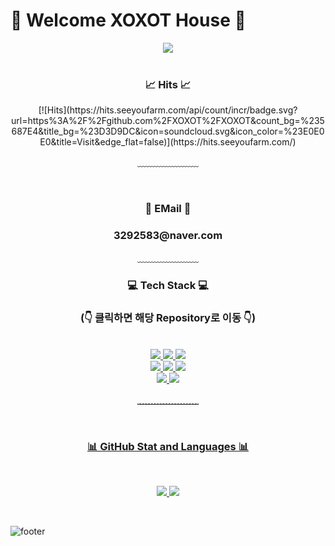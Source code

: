 # 🎉 Welcome XOXOT House 🎉

<div align = "center">
<img src="https://capsule-render.vercel.app/api?type=waving&color=timeAuto&height=300&section=header&text=XOXO PROFILE&fontSize=50" />
<br/><br/>

 <h3>📈 Hits 📈</h3>
[![Hits](https://hits.seeyoufarm.com/api/count/incr/badge.svg?url=https%3A%2F%2Fgithub.com%2FXOXOT%2FXOXOT&count_bg=%235687E4&title_bg=%23D3D9DC&icon=soundcloud.svg&icon_color=%23E0E0E0&title=Visit&edge_flat=false)](https://hits.seeyoufarm.com/)
 
﹏﹏﹏﹏﹏﹏﹏

<br/>
 
<h3> 📧 EMail 📧</h3>
<h3>3292583@naver.com</h3>
﹏﹏﹏﹏﹏﹏﹏

<br/>
 
 <h3>💻 Tech Stack 💻</h3>
<h3>(👇 클릭하면 해당 Repository로 이동 👇)</h3>
<br/>
  <a href="https://github.com/XOXOT/C_study">
    <img src="https://img.shields.io/badge/C-A8B9CC?style=flat-square&logo=C&logoColor=white"/>
</a>
   <a href="https://github.com/XOXOT/Cpp_Study">
     <img src="https://img.shields.io/badge/C++-00599C?style=flat-square&logo=C%2B%2B&logoColor=white"/>
</a>
    <a href="https://github.com/XOXOT/Csharp">
     <img src="https://img.shields.io/badge/Csharp-239120?style=flat-square&logo=Csharp&logoColor=white"/>
<br>
</a>
    <a href="https://github.com/XOXOT/Python_Study">
     <img src="https://img.shields.io/badge/Python-3776AB?style=flat-square&logo=Python&logoColor=white"/>
<img src="https://img.shields.io/badge/Git-F05032?style=flat-square&logo=Git&logoColor=white"/>
</a>
    <a href="https://github.com/XOXOT/R_Study">
      <img src="https://img.shields.io/badge/R-276DC3?style=flat-square&logo=R&logoColor=white"/>
 
<br>
</a>
    <a href="https://github.com/XOXOT/MS-SQL">
     <img src="https://img.shields.io/badge/MSSQL-CC2927?style=flat-square&logo=Microsoft SQL Server&logoColor=white"/>
<!--<img src="https://img.shields.io/badge/MySQL-4479A1?style=flat-square&logo=MySQL&logoColor=white"/>-->
<img src="https://img.shields.io/badge/Oracle-F80000?style=flat-square&logo=Oracle&logoColor=white"/>

﹏﹏﹏﹏﹏﹏﹏
     
<br/>
 <h3>📊 GitHub Stat and Languages 📊</h3>     
<br/>
<p align='center'>
  <a href="https://github.com/XOXOT">
    <img src="https://github-readme-stats.vercel.app/api?username=XOXOT&theme=onedark&show_icons=true"/>
    <img src="https://github-readme-stats.vercel.app/api/top-langs/?username=XOXOT&theme=onedark&layout=compact"/>
  </a>
</p>

</div>

<br/>

![footer](https://capsule-render.vercel.app/api?type=waving&&color=timeAuto&height=100&section=footer&fontSize=90)



